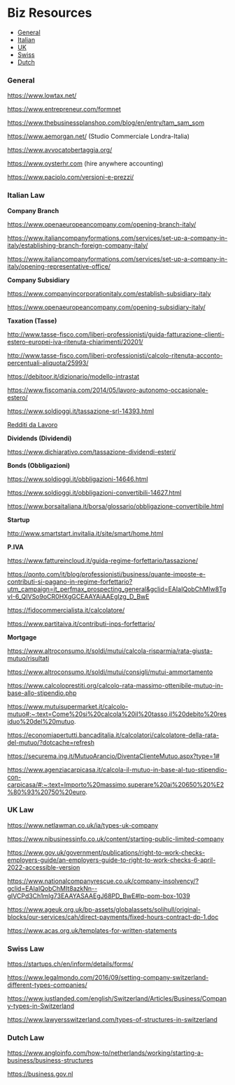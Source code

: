 Biz Resources
=================
* [General](#generallaw)
* [Italian](#italianlaw)
* [UK](#uklaw)
* [Swiss](#swisslaw)
* [Dutch](#dutchlaw)

<a name="generallaw"/></a>
### General

https://www.lowtax.net/

https://www.entrepreneur.com/formnet

https://www.thebusinessplanshop.com/blog/en/entry/tam_sam_som

https://www.aemorgan.net/ (Studio Commerciale Londra-Italia)

https://www.avvocatobertaggia.org/

https://www.oysterhr.com (hire anywhere accounting)

https://www.paciolo.com/versioni-e-prezzi/

<a name="italianlaw"/></a>
### Italian Law

**Company Branch**

https://www.openaeuropeancompany.com/opening-branch-italy/

https://www.italiancompanyformations.com/services/set-up-a-company-in-italy/establishing-branch-foreign-company-italy/

https://www.italiancompanyformations.com/services/set-up-a-company-in-italy/opening-representative-office/

**Company Subsidiary**

https://www.companyincorporationitaly.com/establish-subsidiary-italy

https://www.openaeuropeancompany.com/opening-subsidiary-italy/

**Taxation (Tasse)**

http://www.tasse-fisco.com/liberi-professionisti/guida-fatturazione-clienti-estero-europei-iva-ritenuta-chiarimenti/20201/

http://www.tasse-fisco.com/liberi-professionisti/calcolo-ritenuta-acconto-percentuali-aliquota/25993/

https://debitoor.it/dizionario/modello-intrastat

https://www.fiscomania.com/2014/05/lavoro-autonomo-occasionale-estero/

https://www.soldioggi.it/tassazione-srl-14393.html

[Redditi da Lavoro](./Documents)

**Dividends (Dividendi)**

https://www.dichiarativo.com/tassazione-dividendi-esteri/

**Bonds (Obbligazioni)**

https://www.soldioggi.it/obbligazioni-14646.html

https://www.soldioggi.it/obbligazioni-convertibili-14627.html

https://www.borsaitaliana.it/borsa/glossario/obbligazione-convertibile.html

**Startup**

http://www.smartstart.invitalia.it/site/smart/home.html

**P.IVA**

https://www.fattureincloud.it/guida-regime-forfettario/tassazione/

https://qonto.com/it/blog/professionisti/business/quante-imposte-e-contributi-si-pagano-in-regime-forfettario?utm_campaign=it_perfmax_prospecting_general&gclid=EAIaIQobChMIw8TgvI-6_QIVSo9oCR0HXgGCEAAYAiAAEgIzg_D_BwE

https://fidocommercialista.it/calcolatore/

https://www.partitaiva.it/contributi-inps-forfettario/

**Mortgage**

https://www.altroconsumo.it/soldi/mutui/calcola-risparmia/rata-giusta-mutuo/risultati

https://www.altroconsumo.it/soldi/mutui/consigli/mutui-ammortamento

https://www.calcoloprestiti.org/calcolo-rata-massimo-ottenibile-mutuo-in-base-allo-stipendio.php

https://www.mutuisupermarket.it/calcolo-mutuo#:~:text=Come%20si%20calcola%20il%20tasso,il%20debito%20residuo%20del%20mutuo.

https://economiapertutti.bancaditalia.it/calcolatori/calcolatore-della-rata-del-mutuo/?dotcache=refresh

https://securema.ing.it/MutuoArancio/DiventaClienteMutuo.aspx?type=1#

https://www.agenziacarpicasa.it/calcola-il-mutuo-in-base-al-tuo-stipendio-con-carpicasa/#:~:text=Importo%20massimo,superare%20ai%20650%20%E2%80%93%20750%20euro.

<a name="uklaw"/></a>
### UK Law

https://www.netlawman.co.uk/ia/types-uk-company

https://www.nibusinessinfo.co.uk/content/starting-public-limited-company

https://www.gov.uk/government/publications/right-to-work-checks-employers-guide/an-employers-guide-to-right-to-work-checks-6-april-2022-accessible-version

https://www.nationalcompanyrescue.co.uk/company-insolvency/?gclid=EAIaIQobChMIt8azkNn--gIVCPd3Ch1mIg73EAAYASAAEgJ68PD_BwE#lp-pom-box-1039

https://www.ageuk.org.uk/bp-assets/globalassets/solihull/original-blocks/our-services/cah/direct-payments/fixed-hours-contract-dp-1.doc

https://www.acas.org.uk/templates-for-written-statements

<a name="swisslaw"/></a>
### Swiss Law

https://startups.ch/en/inform/details/forms/

https://www.legalmondo.com/2016/09/setting-company-switzerland-different-types-companies/

https://www.justlanded.com/english/Switzerland/Articles/Business/Company-types-in-Switzerland

https://www.lawyersswitzerland.com/types-of-structures-in-switzerland

<a name="dutchlaw"/></a>
### Dutch Law

https://www.angloinfo.com/how-to/netherlands/working/starting-a-business/business-structures

https://business.gov.nl
